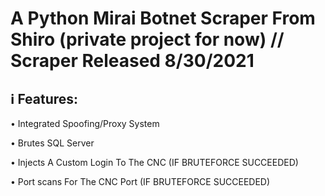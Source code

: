 # A Python Mirai Botnet Scraper From Shiro (private project for now) // Scraper Released 8/30/2021

##  ℹ️ Features:

• Integrated Spoofing/Proxy System

• Brutes SQL Server

• Injects A Custom Login To The CNC (IF BRUTEFORCE SUCCEEDED)

• Port scans For The CNC Port (IF BRUTEFORCE SUCCEEDED)
